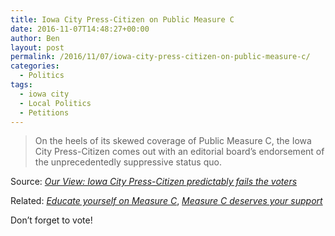 ```yaml
---
title: Iowa City Press-Citizen on Public Measure C
date: 2016-11-07T14:48:27+00:00
author: Ben
layout: post
permalink: /2016/11/07/iowa-city-press-citizen-on-public-measure-c/
categories:
  - Politics
tags:
  - iowa city
  - Local Politics
  - Petitions
---
```

> On the heels of its skewed coverage of Public Measure C, the Iowa City Press-Citizen comes out with an editorial board’s endorsement of the unprecedentedly suppressive status quo.

Source: _[Our View: Iowa City Press-Citizen predictably fails the voters](https://thefourth.co/our-view-iowa-city-press-citizen-predictably-fails-the-voters-c4f84b2038b8)_

Related: _[Educate yourself on Measure C](http://www.press-citizen.com/opinion/)_, _[Measure C deserves your support](http://www.press-citizen.com/opinion/)_

Don&#8217;t forget to vote!